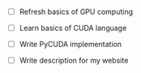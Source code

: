 - [ ] Refresh basics of GPU computing
- [ ] Learn basics of CUDA language
- [ ] Write PyCUDA implementation
- [ ] Write description for my website

